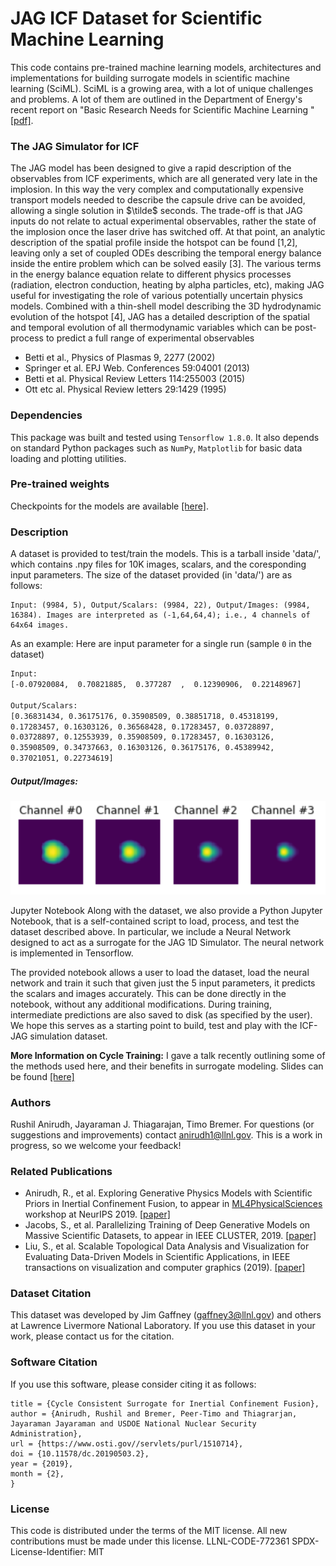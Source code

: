 
# JAG ICF Dataset for Scientific Machine Learning
This code contains pre-trained machine learning models, architectures and implementations for building surrogate models in scientific machine learning (SciML). SciML is a growing area, with a lot of unique challenges and problems. A lot of them are outlined in the Department of Energy's recent report on "Basic Research Needs for Scientific Machine Learning " [[pdf]](https://www.osti.gov/servlets/purl/1478744).

### The JAG Simulator for ICF

The JAG model has been designed to give a rapid description of the observables from ICF experiments, which are all generated very late in the implosion. In this way the very complex and computationally expensive transport models needed to describe the capsule drive can be avoided, allowing a single solution in $\tilde$ seconds. The trade-off is that JAG inputs do not relate to actual experimental observables, rather the state of the implosion once the laser drive has switched off. At that point, an analytic description of the spatial profile inside the hotspot can be found [1,2], leaving only a set of coupled ODEs describing the temporal energy balance inside the entire problem which can be solved easily [3]. The various terms in the energy balance equation relate to different physics processes (radiation, electron conduction, heating by alpha particles, etc), making JAG useful for investigating the role of various potentially uncertain physics models. Combined with a thin-shell model describing the 3D hydrodynamic evolution of the hotspot [4], JAG has a detailed description of the spatial and temporal evolution of all thermodynamic variables which can be post-process to predict a full range of experimental observables

* Betti et al., Physics of Plasmas 9, 2277 (2002)
* Springer et al. EPJ Web. Conferences 59:04001 (2013)
* Betti et al. Physical Review Letters 114:255003 (2015)
* Ott etc al. Physical Review letters 29:1429 (1995)

### Dependencies
This package was built and tested using `Tensorflow 1.8.0`. It also depends on standard Python packages such as `NumPy`, `Matplotlib` for basic data loading and plotting utilities.
### Pre-trained weights
Checkpoints for the models are available [[here]](https://drive.google.com/drive/u/0/folders/1jgDegfXqNFJjm_jQfnqzjcDQ9yNNQ2Pq).
### Description
A dataset is provided to test/train the models. This is a tarball inside 'data/', which contains .npy files for 10K images, scalars, and the coresponding input parameters. The size of the dataset provided (in 'data/') are as follows:
```
Input: (9984, 5), Output/Scalars: (9984, 22), Output/Images: (9984, 16384). Images are interpreted as (-1,64,64,4); i.e., 4 channels of 64x64 images.
```
As an example:
Here are input parameter for a single run (sample `0` in the dataset)
```sh
Input:
[-0.07920084,  0.70821885,  0.377287  ,  0.12390906,  0.22148967]

Output/Scalars:
[0.36831434, 0.36175176, 0.35908509, 0.38851718, 0.45318199,
0.17283457, 0.16303126, 0.36568428, 0.17283457, 0.03728897,
0.03728897, 0.12553939, 0.35908509, 0.17283457, 0.16303126,
0.35908509, 0.34737663, 0.16303126, 0.36175176, 0.45389942,
0.37021051, 0.22734619]

```
##### Output/Images:


![alt text](sample_image.png)

Jupyter Notebook
Along with the dataset, we also provide a Python Jupyter Notebook, that is a self-contained script to load, process, and test the dataset described above. In particular, we include a Neural Network designed to act as a surrogate for the JAG 1D Simulator. The neural network is implemented in Tensorflow.

The provided notebook allows a user to load the dataset, load the neural network and train it such that given just the 5 input parameters, it predicts the scalars and images accurately. This can be done directly in the notebook, without any additional modifications. During training, intermediate predictions are also saved to disk (as specified by the user). We hope this serves as a starting point to build, test and play with the ICF-JAG simulation dataset. 

**More Information on Cycle Training:** I gave a talk recently outlining some of the methods used here, and their benefits in surrogate modeling. Slides can be found [[here]](https://drive.google.com/file/d/1aUI0nMF_DQda9a1dE8FA_ZSqwcR4zLCQ/view)
### Authors

Rushil Anirudh, Jayaraman J. Thiagarajan, Timo Bremer. For questions (or suggestions and improvements) contact anirudh1@llnl.gov. This is a work in progress, so we welcome your feedback! 


### Related Publications
* Anirudh, R., et al. Exploring Generative Physics Models with Scientific Priors in Inertial Confinement Fusion, to appear in [ML4PhysicalSciences](https://ml4physicalsciences.github.io/) workshop at NeurIPS 2019. [[paper]](https://arxiv.org/abs/1910.01666)
* Jacobs, S., et al. Parallelizing Training of Deep Generative Models on Massive Scientific Datasets, to appear in IEEE CLUSTER, 2019. [[paper]](https://arxiv.org/abs/1910.02270)
* Liu, S., et al. Scalable Topological Data Analysis and Visualization for Evaluating Data-Driven Models in Scientific Applications, in IEEE transactions on visualization and computer graphics (2019). [[paper]](https://arxiv.org/abs/1907.08325)


### Dataset Citation
This dataset was developed by Jim Gaffney (gaffney3@llnl.gov) and others at Lawrence Livermore National Laboratory. If you use this dataset in your work, please contact us for the citation.


### Software Citation
If you use this software, please consider citing it as follows: 

```@misc{osti_1510714,
title = {Cycle Consistent Surrogate for Inertial Confinement Fusion},
author = {Anirudh, Rushil and Bremer, Peer-Timo and Thiagrarjan, Jayaraman Jayaraman and USDOE National Nuclear Security Administration},
url = {https://www.osti.gov//servlets/purl/1510714},
doi = {10.11578/dc.20190503.2},
year = {2019},
month = {2},
}
```

### License
This code is distributed under the terms of the MIT license. All new contributions must be made under this license.
LLNL-CODE-772361
SPDX-License-Identifier: MIT
